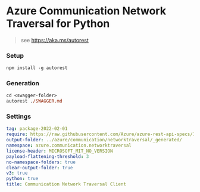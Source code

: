 
# Azure Communication Network Traversal for Python

> see https://aka.ms/autorest

### Setup
```ps
npm install -g autorest
```

### Generation
```ps
cd <swagger-folder>
autorest ./SWAGGER.md
```

### Settings
``` yaml
tag: package-2022-02-01
require: https://raw.githubusercontent.com/Azure/azure-rest-api-specs/1824478ffd262205f5e7ea8218b1d667fe091d9d/specification/communication/data-plane/NetworkTraversal/readme.md
output-folder: ../azure/communication/networktraversal/_generated/
namespace: azure.communication.networktraversal
license-header: MICROSOFT_MIT_NO_VERSION
payload-flattening-threshold: 3
no-namespace-folders: true
clear-output-folder: true
v3: true
python: true
title: Communication Network Traversal Client
```